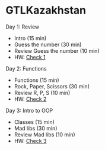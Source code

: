 # GTLKazakhstan

Day 1: Review
- Intro (15 min)
- Guess the number (30 min)
- Review Guess the number (10 min)
- HW: [Check 1](https://forms.gle/c14v2PDvh1eQmeaY7)

Day 2: Functions
- Functions (15 min)
- Rock, Paper, Scissors (30 min)
- Review R, P, S (10 min)
- HW: [Check 2](https://forms.gle/NjcAL1f9HnN31Gpf6)

Day 3: Intro to OOP
- Classes (15 min)
- Mad libs (30 min)
- Review Mad libs (10 min)
- HW: [Check 3](https://forms.gle/XeH6YeefueXSX1XA9)
